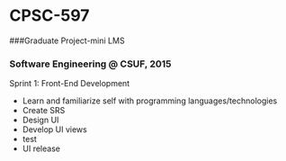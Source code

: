 # CPSC-597
###Graduate Project-mini LMS 
### Software Engineering @ CSUF, 2015

Sprint 1: Front-End Development 
<ul>
  <li>Learn and familiarize self with programming languages/technologies</li>
  <li>Create SRS</li>
  <li>Design UI</li>
  <li>Develop UI views</li>
  <li>test</li>
  <li>UI release</li>
</ul>

